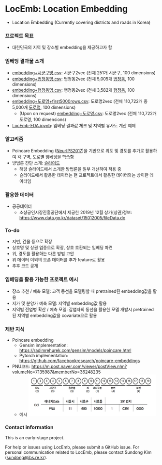 # LocEmb: Location Embedding

* Location Embedding (Currently covering districts and roads in Korea)

### 프로젝트 목표
* 대한민국의 지역 및 장소별 embedding을 제공하고자 함

### 임베딩 결과물 소개
* [embedding+시군구명.csv](embedding+시군구명.csv): 시군구2vec (전체 251개 시군구, 100 dimensions)
* [embedding+법정동명.csv](embedding+법정동명.csv): 법정동2vec (전체 5,005개 [법정동](https://namu.wiki/w/법정동), 100 dimensions)
* [embedding+행정동명.csv](embedding+행정동명.csv): 행정동2vec (전체 3,582개 [행정동](https://namu.wiki/w/행정동), 100 dimensions)
* [embedding+도로명+first5000rows.csv](embedding+도로명+first5000rows.csv): 도로명2vec (전체 110,722개 중 5,000개 [도로명](https://namu.wiki/w/%EB%8F%84%EB%A1%9C%EB%AA%85%EC%A3%BC%EC%86%8C), 100 dimensions)
    * (Upon on request) [embedding+도로명.csv](###임베딩-결과물-소개): 도로명2vec (전체 110,722개 도로명, 100 dimensions)
* [LocEmb-EDA.ipynb](LocEmb-EDA.ipynb): 임베딩 결과값 체크 및 지역별 유사도 계산 예제

### 알고리즘
* Poincare Embedding ([NeurIPS2017](https://papers.nips.cc/paper/7213-poincare-embeddings-for-learning-hierarchical-representations))을 기반으로 위도 및 경도를 추가로 활용하여 각 구역, 도로별 임베딩을 학습함
* 방법론 간단 소개: [슬라이드](http://seondong.github.io/assets/papers/20191213-embedding.pdf)
    - 해당 슬라이드에서 소개한 방법론을 일부 개선하여 적용 중
    - 슬라이드에서 활용한 데이터는 현 프로젝트에서 활용한 데이터와는 상이한 데이터임

### 활용한 데이터
* 공공데이터
    - 소상공인시장진흥공단에서 제공한 2019년 12월 상가(상권)정보: https://www.data.go.kr/dataset/15012005/fileData.do

### To-do
* 지번, 건물 등으로 확장
* 상호명 및 상권 업종으로 확장, 상호 호환되는 임베딩 마련
* 위, 경도를 활용하는 다른 방법 고안
* 위 데이터 이외의 오픈 데이터를 추가 feature로 활용
* 추후 코드 공개

### 임베딩을 활용 가능한 프로젝트 예시
* 장소 추천 / 예측 모델: 고객 동선을 모델링할 때 pretrained된 embedding값을 활용
* 지가 및 분양가 예측 모델: 지역별 embedding값 활용
* 지역별 전염병 확산 / 예측 모델: 감염자의 동선을 활용한 모델 개발시 pretrained된 지역별 embedding값을 covariate으로 활용

### 제반 지식
* Poincare embedding
    - Gensim implementation: https://radimrehurek.com/gensim/models/poincare.html
    - Pytorch implementation: https://github.com/facebookresearch/poincare-embeddings
* PNU코드: https://m.post.naver.com/viewer/postView.nhn?volumeNo=7135987&memberNo=36248235
    - 예시 ![PNU코드](fig/pnu.jpg)

<!--
* 건물관리번호 (https://www.vw-lab.com/32):
    - 생성 당시 기준의 PNU + 연번으로 구성됨, 변경되지 않는 고유값
    - 예시 ![건물관리번호](fig/bldgcode.png)
* PNU ↔ 주소간 상호 변환과 메타데이터: https://m.post.naver.com/viewer/postView.nhn?volumeNo=7242031&memberNo=36248235
* 주소 변환: http://juso.go.kr/dn.do?fileName=%EC%A3%BC%EC%86%8C%EC%A0%84%ED%99%98_%EA%B0%80%EC%9D%B4%EB%93%9C.pdf&realFileName=f493270c-d88f-4852-a807-17a6189a8871.pdf&regYmd=2012
-->

### Contact information
This is an early-stage project. 

For help or issues using LocEmb, please submit a GitHub issue. For personal communication related to LocEmb, please contact Sundong Kim (sundong@ibs.re.kr).